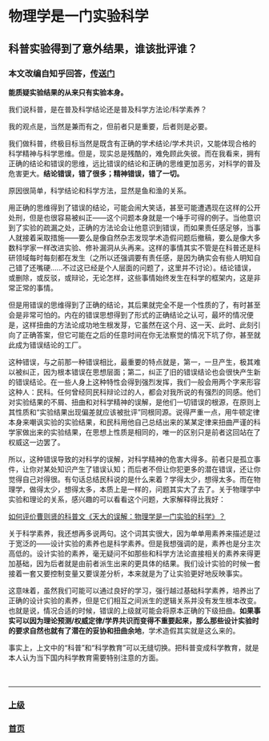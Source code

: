 # 物理学是一门实验科学

## 科普实验得到了意外结果，谁该批评谁？

### 本文改编自知乎回答，[传送门](https://www.zhihu.com/question/389340903/answer/1188254283)

<strong>能质疑实验结果的从来只有实验本身。</strong>

我们说科普，是在普及科学结论还是普及科学方法论/科学素养？

我的观点是，当然是兼而有之，但前者只是重要，后者则是必要。

我们做科普，终极目标当然是既含有正确的学术结论/学术共识，又能体现合格的科学精神与科学思维。但是，现实总是残酷的，难免顾此失彼。而在我看来，拥有正确的结论和错误的思维，远比错误的结论和正确的思维更加恶劣，对科学的普及危害更大。<strong>结论错误，错了很多；精神错误，错了一切。</strong>

原因很简单，科学结论和科学方法，显然是鱼和渔的关系。

用正确的思维得到了错误的结论，可能会闹大笑话，甚至可能遭遇现在这样的公开处刑，但是也很容易被纠正——这个问题本身就是一个唾手可得的例子。当他意识到了实验的疏漏之处，正确的方法论会让他意识到错误，而如果责任感足够，当事人就接着采取措施——要么是像自然杂志发现学术造假问题后撤稿，要么是像大多数科学家一样改进实验、修补漏洞从头再来。这样的事情其实不管是在科普还是科研领域每时每刻都在发生（之所以还强调要有责任感，是因为确实会有些人明知自己错了还嘴硬......不过这已经是个人层面的问题了，这里并不讨论）。结论错误，或删除，或反驳，或辩论，无论怎样，这些事情始终发生在科学的框架内，这是非常正常的事情。

但是用错误的思维得到了正确的结论，其后果就完全不是一个性质的了，有时甚至会是非常可怕的。内在的错误思想得到了形式的正确结论之认可，最坏的情况便是，这样扭曲的方法论成功地生根发芽，它虽然在这个月、这一天、此时、此刻引向了正确答案，但它可能在之后的任意时间在你无法察觉的情况下坑了你，甚至就此成为错误结论的工厂。

这种错误，与之前那一种错误相比，最重要的特点就是，第一，一旦产生，极其难以被纠正，因为根本错误在思想层面；第二，纠正了旧的错误结论也会很快产生新的错误结论。在一些人身上这种特性会得到强烈发挥，我们一般会用两个字来形容这种人：民科。任何曾经同民科辩论过的人，都会对我所说的有强烈的同感。他们对实验结果的不屑、扭曲和对科学精神的误解，是他们一切错误的根源，在原则上其性质和“实验结果出现偏差就应该被批评”同根同源。说得严重一点，用牛顿定律本身来嘲讽实验的实验结果，和民科用他自己总结出来的某某定律来扭曲严谨的科学家做出来的实验结果，在思想上性质是相同的，唯一的区别只是前者这回站在了权威这一边罢了。

所以，这种错误导致的对科学的误解，对科学精神的危害大得多。前者只是孤立事件，让你对某处知识产生了错误认知；而后者不但让你犯更多的潜在错误，还让你觉得自己对得很。有句话总结民科说的是什么来着？学得太少，想得太多。而在物理学，做得太少，想得太多，本质上是一样的，问题其实大了去了。关于物理学中实验和理论的关系，感兴趣的可以看看这个问题，大家解释得比我好：

[如何评价曹则贤的科普文《天大的误解：物理学是一门实验的科学》？](https://www.zhihu.com/question/51045772)

关于科学素养，我还想再多说两句。这个词其实很大，因为单单用素养来描述是过于宽泛的——设计实验的素养也是科学素养。但是我想强调的是，素养也是分主次高低的。设计实验的素养，毫无疑问不如那些和科学方法论直接相关的素养来得更加基础，因为后者就是由前者派生出来的更具体的结果。我们设计实验的时候一套接着一套又要控制变量又要误差分析，本来就是为了让实验更好地反映事实。

这意味着，虽然我们可能可以通过良好的学习，强行越过基础科学素养，培养出了正确的设计实验的素养，但是它们相互之间派生的逻辑关系并没有发生根本改变。也就是说，情况合适的时候，错误的上级就可能会将原本正确的下级扭曲。<strong>如果事实可以因为理论预测/权威定律/学界共识而变得不重要起来，那么那些设计实验时的要求自然也就有了潜在的妥协和扭曲余地</strong>，学术造假其实就是这么来的。

事实上，上文中的“科普”和“科学教育”可以无缝切换。把科普变成科学教育，就是本人认为当下国内科学教育需要特别注意的方面。
<br><br><br>

<hr>

### [上级](../)
### [首页](../../index.html)